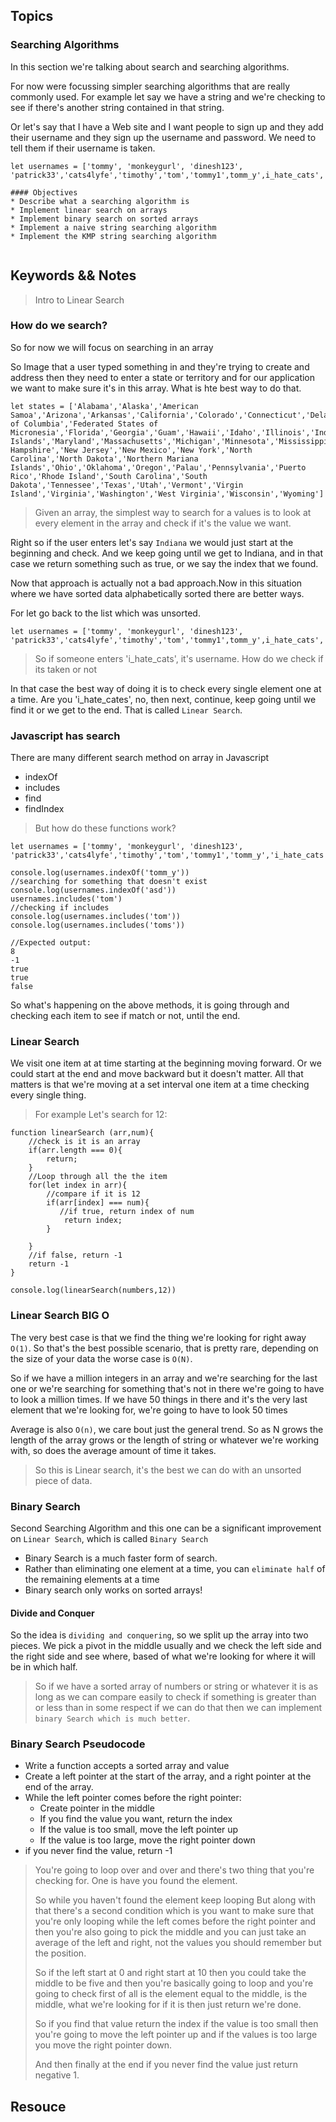 ## Topics
### Searching Algorithms
In this section we're talking about search and searching algorithms.

For now were focussing simpler searching algorithms that are really commonly used. For example let say we have a string and we're checking to see if there's another string contained in that string.

Or let's say that I have a Web site and I want people to sign up and they add their username and they sign up the username and password. We need to tell them if their username is taken.

```
let usernames = ['tommy', 'monkeygurl', 'dinesh123', 'patrick33','cats4lyfe','timothy','tom','tommy1',tomm_y',i_hate_cats','pickle_luvr','pickle_hater','dog_guy','q','juan987']

#### Objectives
* Describe what a searching algorithm is
* Implement linear search on arrays
* Implement binary search on sorted arrays
* Implement a naive string searching algorithm
* Implement the KMP string searching algorithm


```
## Keywords && Notes
> Intro to Linear Search
### How do we search?
So for now we will focus on searching in an array

So Image that a user typed something in and they're trying to create and address then they need to enter a state or territory and for our application we want to make sure it's in this array. What is hte best way to do that.
```
let states = ['Alabama','Alaska','American Samoa','Arizona','Arkansas','California','Colorado','Connecticut','Delaware','District of Columbia','Federated States of Micronesia','Florida','Georgia','Guam','Hawaii','Idaho','Illinois','Indiana','Iowa','Kansas','Kentucky','Louisiana','Maine','Marshall Islands','Maryland','Massachusetts','Michigan','Minnesota','Mississippi','Missouri','Montana','Nebraska','Nevada','New Hampshire','New Jersey','New Mexico','New York','North Carolina','North Dakota','Northern Mariana Islands','Ohio','Oklahoma','Oregon','Palau','Pennsylvania','Puerto Rico','Rhode Island','South Carolina','South Dakota','Tennessee','Texas','Utah','Vermont','Virgin Island','Virginia','Washington','West Virginia','Wisconsin','Wyoming']
```

> Given an array, the simplest way to search for a values is to look at every element in the array and check if it's the value we want.

Right so if the user enters let's say `Indiana` we would just start at the beginning and check. And we keep going until we get to Indiana, and in that case we return something such as true, or we say the index that we found.

Now that approach is actually not a bad approach.Now in this situation where we have sorted data alphabetically sorted there are better ways.

For let go back to the list which was unsorted.
```
let usernames = ['tommy', 'monkeygurl', 'dinesh123', 'patrick33','cats4lyfe','timothy','tom','tommy1',tomm_y',i_hate_cats','pickle_luvr','pickle_hater','dog_guy','q','juan987'] 
```

> So if someone enters 'i_hate_cats', it's username. How do we check if its taken or not

In that case the best way of doing it is to check every single element one at a time. Are you 'i_hate_cates', no, then next, continue, keep going until we find it or we get to the end. That is called `Linear Search`.

### Javascript has search
There are many different search method on array in Javascript
* indexOf
* includes
* find
* findIndex

> But how do these functions work?

```
let usernames = ['tommy', 'monkeygurl', 'dinesh123', 'patrick33','cats4lyfe','timothy','tom','tommy1','tomm_y','i_hate_cats','pickle_luvr','pickle_hater','dog_guy','q','juan987']

console.log(usernames.indexOf('tomm_y'))
//searching for something that doesn't exist
console.log(usernames.indexOf('asd'))
usernames.includes('tom')
//checking if includes
console.log(usernames.includes('tom'))
console.log(usernames.includes('toms'))

//Expected output:
8
-1
true
true
false

```

So what's happening on the above methods, it is going through and checking each item to see if match or not, until the end.

### Linear Search 
We visit one item at at time starting at the beginning moving forward. Or we could start at the end and move backward but it doesn't matter. All that matters is that we're moving at a set interval one item at a time checking every single thing.

> For example
Let's search for 12:

```
function linearSearch (arr,num){
    //check is it is an array
    if(arr.length === 0){
        return;
    }
    //Loop through all the the item 
    for(let index in arr){
        //compare if it is 12
        if(arr[index] === num){
           //if true, return index of num
            return index;
        }

    }
    //if false, return -1
    return -1
}

console.log(linearSearch(numbers,12))

```

### Linear Search BIG O

The very best case is that we find the thing we're looking for right away `O(1)`. So that's the best possible scenario, that is pretty rare, depending on the size of your data the worse case is `O(N)`.

So if we have a million integers in an array and we're searching for the last one or we're searching for something that's not in there we're going to have to look a million times. If we have 50 things in there and it's the very last element that we're looking for, we're going to have to look 50 times 

Average is also `O(n)`, we care bout just the general trend. So as N grows the length of the array grows or the length of string or whatever we're working with, so does the average amount of time it takes.

> So this is Linear search, it's the best we can do with an unsorted piece of data.

### Binary Search 

Second Searching Algorithm and this one can be a significant improvement on `Linear Search`, which is called `Binary Search`

* Binary Search is a much faster form of search.
* Rather than eliminating one element at a time, you can `eliminate half` of the remaining elements at a time
* Binary search only works on sorted arrays!

#### Divide and Conquer

So the idea is `dividing and conquering`, so we split up the array into two pieces. We pick a pivot in the middle usually and we check the left side and the right side and see where, based of what we're looking for where it will be in which half.

> So if we have a sorted array of numbers or string or whatever it is as long as we can compare easily to check if something is greater than or less than in some respect if we can do that then we can implement `binary Search which is much better`.

### Binary Search Pseudocode
* Write a function accepts a sorted array and value
* Create a left pointer at the start of the array, and a right pointer at the end of the array.
* While the left pointer comes before the right pointer:
    * Create pointer in the middle
    * If you find the value you want, return the index
    * If the value is too small, move the left pointer up
    * If the value is too large, move the right pointer down
* if you never find the value, return -1

> You're going to loop over and over and there's two thing that you're checking for. One is have you found the element. 
>
> So while you haven't found the element keep looping But along with that there's a second condition which is you want to make sure that you're only looping while the left comes before the right pointer and then you're also going to pick the middle and you can just take an average of the left and right, not the values you should remember but the position.
>
> So if the left start at 0 and right start at 10 then you could take the middle to be five and then you're basically going to loop and you're going to check first of all is the element equal to the middle, is the middle, what we're looking for if it is then just return we're done.
>
> So if you find that value return the index if the value is too small then you're going to move the left pointer up and if the values is too large you move the right pointer down.
>
> And then finally at the end if you never find the value just return negative 1.

## Resouce
